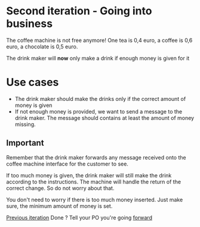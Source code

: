 # Second iteration - Going into business

The coffee machine is not free anymore! One tea is 0,4 euro, a coffee is 0,6 euro, a chocolate is 0,5 euro.

The drink maker will **now** only make a drink if enough money is given for it

# Use cases
* The drink maker should make the drinks only if the correct amount of money is given
* If not enough money is provided, we want to send a message to the drink maker. The message should contains at least the amount of money missing.

## Important
Remember that the drink maker forwards any message received onto the coffee machine interface for the customer to see.

If too much money is given, the drink maker will still make the drink according to the instructions. The machine will handle the return of the correct change. So do not worry about that.

You don't need to worry if there is too much money inserted. Just make sure, the minimum amount of money is set.

[Previous iteration](iteration_01.md)
Done ? Tell your PO you're going [forward](iteration_03.md)
